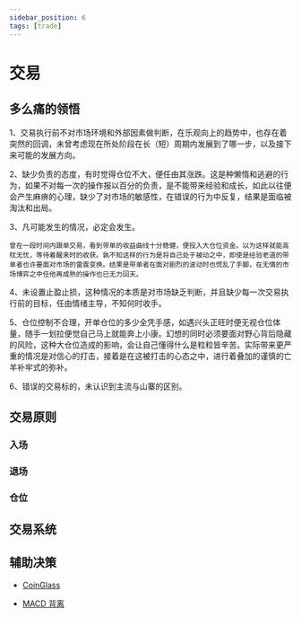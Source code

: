```yaml
---
sidebar_position: 6
tags: [trade]
---
```


# 交易

## 多么痛的领悟

1、交易执行前不对市场环境和外部因素做判断，在乐观向上的趋势中，也存在着突然的回调，未曾考虑现在所处阶段在长（短）周期内发展到了哪一步，以及接下来可能的发展方向。

2、缺少负责的态度，有时觉得仓位不大，便任由其涨跌。这是种懒惰和逃避的行为，如果不对每一次的操作报以百分的负责，是不能带来经验和成长，如此以往便会产生麻痹的心理，缺少了对市场的敏感性，在错误的行为中反复，结果是面临被淘汰和出局。

3、凡可能发生的情况，必定会发生。

    曾在一段时间内跟单交易，看到带单的收益曲线十分稳健，便投入大仓位资金。以为这样就能高枕无忧，等待着醒来时的收获。孰不知这样的行为是将自己处于被动之中，即使是经验老道的带单者也许要面对市场的雷霆变换。结果是带单者在面对剧烈的波动时也慌乱了手脚，在无情的市场博弈之中任他再成熟的操作也已无力回天。

4、未设置止盈止损，这种情况的本质是对市场缺乏判断，并且缺少每一次交易执行前的目标，任由情绪主导，不知何时收手。

5、仓位控制不合理，开单仓位的多少全凭手感，如遇兴头正旺时便无视仓位体量，随手一划拉便觉自己马上就能奔上小康。幻想的同时必须要面对野心背后隐藏的风险，这种大仓位造成的影响，会让自己懂得什么是粒粒皆辛苦。实际带来更严重的情况是对信心的打击，接着是在这被打击的心态之中，进行着叠加的谨慎的亡羊补牢式的弥补。

6、错误的交易标的，未认识到主流与山寨的区别。

## 交易原则

### 入场

### 退场

### 仓位

## 交易系统

## 辅助决策

- [CoinGlass](https://coinglass.com/)

- [MACD 背离](https://xueqiu.com/7021965736/224675817)
